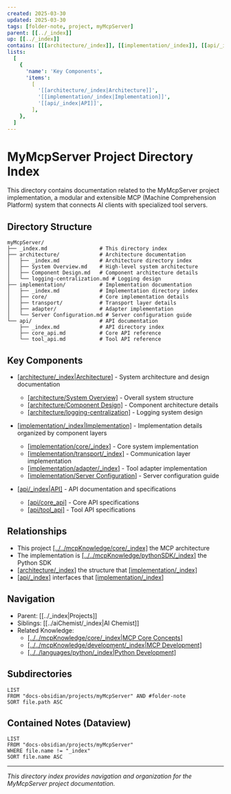 ```yaml
---
created: 2025-03-30
updated: 2025-03-30
tags: [folder-note, project, myMcpServer]
parent: [[../_index]]
up: [[../_index]]
contains: [[[architecture/_index]], [[implementation/_index]], [[api/_index]]]
lists:
  [
    {
      'name': 'Key Components',
      'items':
        [
          '[[architecture/_index|Architecture]]',
          '[[implementation/_index|Implementation]]',
          '[[api/_index|API]]',
        ],
    },
  ]
---
```


# MyMcpServer Project Directory Index

This directory contains documentation related to the MyMcpServer project implementation, a modular and extensible MCP (Machine Comprehension Platform) system that connects AI clients with specialized tool servers.

## Directory Structure

```
myMcpServer/
├── _index.md                 # This directory index
├── architecture/             # Architecture documentation
│   ├── _index.md             # Architecture directory index
│   ├── System Overview.md    # High-level system architecture
│   ├── Component Design.md   # Component architecture details
│   └── logging-centralization.md # Logging design
├── implementation/           # Implementation documentation
│   ├── _index.md             # Implementation directory index
│   ├── core/                 # Core implementation details
│   ├── transport/            # Transport layer details
│   ├── adapter/              # Adapter implementation
│   └── Server Configuration.md # Server configuration guide
└── api/                      # API documentation
    ├── _index.md             # API directory index
    ├── core_api.md           # Core API reference
    └── tool_api.md           # Tool API reference
```

## Key Components

- [[architecture/_index|Architecture]](defines) - System architecture and design documentation

  - [[architecture/System Overview]](defines) - Overall system structure
  - [[architecture/Component Design]](extends) - Component architecture details
  - [[architecture/logging-centralization]](implements) - Logging system design

- [[implementation/_index|Implementation]](implements) - Implementation details organized by component layers

  - [[implementation/core/_index]](implements) - Core system implementation
  - [[implementation/transport/_index]](implements) - Communication layer implementation
  - [[implementation/adapter/_index]](implements) - Tool adapter implementation
  - [[implementation/Server Configuration]](documents) - Server configuration guide

- [[api/_index|API]](defines) - API documentation and specifications
  - [[api/core_api]](defines) - Core API specifications
  - [[api/tool_api]](defines) - Tool API specifications

## Relationships

- This project [[../../mcpKnowledge/core/_index]](implements) the MCP architecture
- The implementation is [[../../mcpKnowledge/pythonSDK/_index]](based_on) the Python SDK
- [[architecture/_index]](defines) the structure that [[implementation/_index]](implements)
- [[api/_index]](defines) interfaces that [[implementation/_index]](exposes)

## Navigation

- Parent: [[../_index|Projects]]
- Siblings: [[../aiChemist/_index|AI Chemist]]
- Related Knowledge:
  - [[../../mcpKnowledge/core/_index|MCP Core Concepts]](based_on)
  - [[../../mcpKnowledge/development/_index|MCP Development]](informed_by)
  - [[../../languages/python/_index|Python Development]](uses)

## Subdirectories

```dataview
LIST
FROM "docs-obsidian/projects/myMcpServer" AND #folder-note
SORT file.path ASC
```

## Contained Notes (Dataview)

```dataview
LIST
FROM "docs-obsidian/projects/myMcpServer"
WHERE file.name != "_index"
SORT file.name ASC
```

---

_This directory index provides navigation and organization for the MyMcpServer project documentation._
